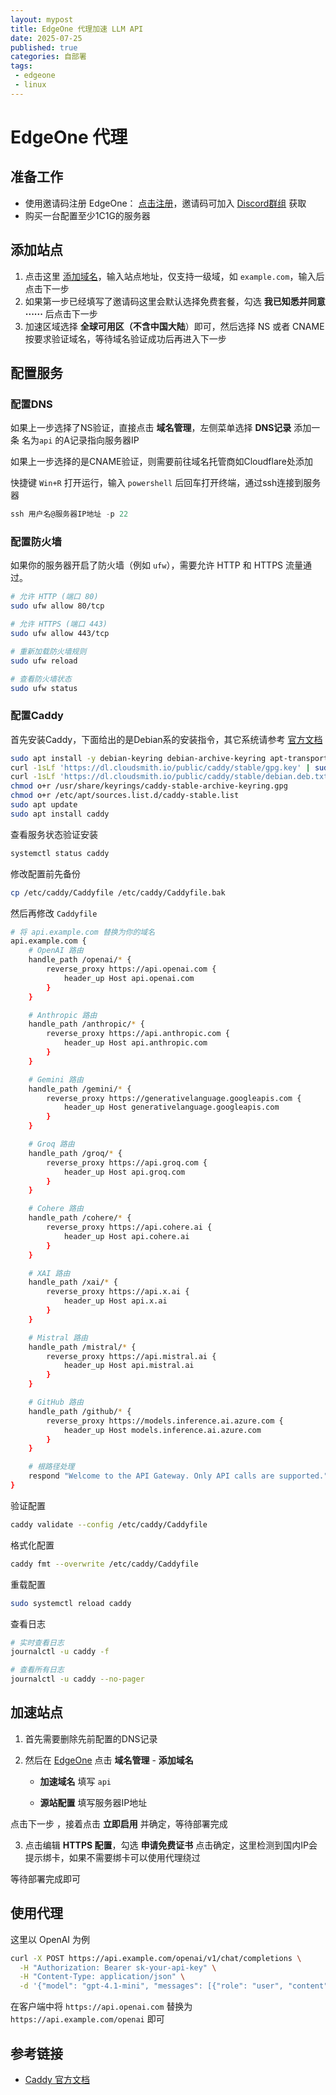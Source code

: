 ```yaml
---
layout: mypost
title: EdgeOne 代理加速 LLM API
date: 2025-07-25
published: true
categories: 自部署
tags: 
 - edgeone
 - linux
---
```


# EdgeOne 代理

## 准备工作

- 使用邀请码注册 EdgeOne： [点击注册](https://edgeone.ai/login)，邀请码可加入 [Discord群组](https://discord.gg/dGyw3VUe2U) 获取
- 购买一台配置至少1C1G的服务器



## 添加站点

1. 点击这里 [添加域名](https://console.tencentcloud.com/edgeone/zones/new/zone)，输入站点地址，仅支持一级域，如 `example.com`，输入后点击下一步
2. 如果第一步已经填写了邀请码这里会默认选择免费套餐，勾选 **我已知悉并同意······** 后点击下一步
3.  加速区域选择 **全球可用区（不含中国大陆**）即可，然后选择 NS 或者 CNAME 按要求验证域名，等待域名验证成功后再进入下一步



## 配置服务

### 配置DNS

如果上一步选择了NS验证，直接点击 **域名管理**，左侧菜单选择 **DNS记录** 添加一条 名为`api` 的A记录指向服务器IP

如果上一步选择的是CNAME验证，则需要前往域名托管商如Cloudflare处添加

快捷键 `Win+R` 打开运行，输入 `powershell` 后回车打开终端，通过ssh连接到服务器

```powershell
ssh 用户名@服务器IP地址 -p 22
```

### 配置防火墙

如果你的服务器开启了防火墙（例如 `ufw`），需要允许 HTTP 和 HTTPS 流量通过。

```bash
# 允许 HTTP (端口 80)
sudo ufw allow 80/tcp

# 允许 HTTPS (端口 443)
sudo ufw allow 443/tcp

# 重新加载防火墙规则
sudo ufw reload

# 查看防火墙状态
sudo ufw status
```

### 配置Caddy

首先安装Caddy，下面给出的是Debian系的安装指令，其它系统请参考 [官方文档](https://caddyserver.com/docs/install)

```bash
sudo apt install -y debian-keyring debian-archive-keyring apt-transport-https curl
curl -1sLf 'https://dl.cloudsmith.io/public/caddy/stable/gpg.key' | sudo gpg --dearmor -o /usr/share/keyrings/caddy-stable-archive-keyring.gpg
curl -1sLf 'https://dl.cloudsmith.io/public/caddy/stable/debian.deb.txt' | sudo tee /etc/apt/sources.list.d/caddy-stable.list
chmod o+r /usr/share/keyrings/caddy-stable-archive-keyring.gpg
chmod o+r /etc/apt/sources.list.d/caddy-stable.list
sudo apt update
sudo apt install caddy
```

查看服务状态验证安装

```bash
systemctl status caddy
```

修改配置前先备份

```bash
cp /etc/caddy/Caddyfile /etc/caddy/Caddyfile.bak
```

然后再修改 `Caddyfile`

```bash
# 将 api.example.com 替换为你的域名
api.example.com {
    # OpenAI 路由
    handle_path /openai/* {
        reverse_proxy https://api.openai.com {
            header_up Host api.openai.com
        }
    }

    # Anthropic 路由
    handle_path /anthropic/* {
        reverse_proxy https://api.anthropic.com {
            header_up Host api.anthropic.com
        }
    }

    # Gemini 路由
    handle_path /gemini/* {
        reverse_proxy https://generativelanguage.googleapis.com {
            header_up Host generativelanguage.googleapis.com
        }
    }

    # Groq 路由
    handle_path /groq/* {
        reverse_proxy https://api.groq.com {
            header_up Host api.groq.com
        }
    }

    # Cohere 路由
    handle_path /cohere/* {
        reverse_proxy https://api.cohere.ai {
            header_up Host api.cohere.ai
        }
    }

    # XAI 路由
    handle_path /xai/* {
        reverse_proxy https://api.x.ai {
            header_up Host api.x.ai
        }
    }

    # Mistral 路由
    handle_path /mistral/* {
        reverse_proxy https://api.mistral.ai {
            header_up Host api.mistral.ai
        }
    }

    # GitHub 路由
    handle_path /github/* {
        reverse_proxy https://models.inference.ai.azure.com {
            header_up Host models.inference.ai.azure.com
        }
    }

    # 根路径处理
    respond "Welcome to the API Gateway. Only API calls are supported."
}
```

验证配置

```bash
caddy validate --config /etc/caddy/Caddyfile
```

格式化配置

```bash
caddy fmt --overwrite /etc/caddy/Caddyfile
```

重载配置

```bash
sudo systemctl reload caddy
```

查看日志

 ```bash
 # 实时查看日志
 journalctl -u caddy -f
 
 # 查看所有日志
 journalctl -u caddy --no-pager
 ```



## 加速站点

1. 首先需要删除先前配置的DNS记录

2. 然后在 [EdgeOne](https://console.tencentcloud.com/edgeone/zones) 点击 **域名管理** - **添加域名**

   - **加速域名** 填写 `api`

   - **源站配置** 填写服务器IP地址

点击下一步 ，接着点击 **立即启用** 并确定，等待部署完成

3. 点击编辑 **HTTPS 配置**，勾选 **申请免费证书** 点击确定，这里检测到国内IP会提示绑卡，如果不需要绑卡可以使用代理绕过

等待部署完成即可



## 使用代理

这里以 OpenAI 为例

```bash
curl -X POST https://api.example.com/openai/v1/chat/completions \
  -H "Authorization: Bearer sk-your-api-key" \
  -H "Content-Type: application/json" \
  -d '{"model": "gpt-4.1-mini", "messages": [{"role": "user", "content": "Hello!"}]}'
```

在客户端中将 `https://api.openai.com` 替换为 `https://api.example.com/openai` 即可



## 参考链接

- [Caddy 官方文档](https://caddyserver.com/docs/)